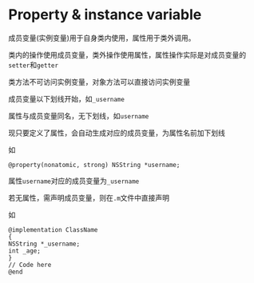 # Property & instance variable

成员变量(实例变量)用于自身类内使用，属性用于类外调用。 
 
类内的操作使用成员变量，类外操作使用属性，属性操作实际是对成员变量的`setter`和`getter`
 
类方法不可访问实例变量，对象方法可以直接访问实例变量 
 
成员变量以下划线开始，如`_username` 
 
属性与成员变量同名，无下划线，如`username` 
 
现只要定义了属性，会自动生成对应的成员变量，为属性名前加下划线 
 
如 

``` 
@property(nonatomic, strong) NSString *username; 
```
 
属性`username`对应的成员变量为`_username`
 
若无属性，需声明成员变量，则在`.m`文件中直接声明

如 

```
@implementation ClassName 
{ 
NSString *_username; 
int _age; 
} 
// Code here 
@end
```
